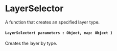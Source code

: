 # LayerSelector
A function that creates an specified layer type.

#### `LayerSelector( parameters : Object, map: Object )`
  Creates the layer by type.